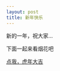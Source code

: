 ```yaml
---
layout: post
title: 新年快乐
---
```


新的一年，祝大家...

下面一起来看烟花吧

[点我，虎年大吉](https://jie47.github.io/2022/2.1)
